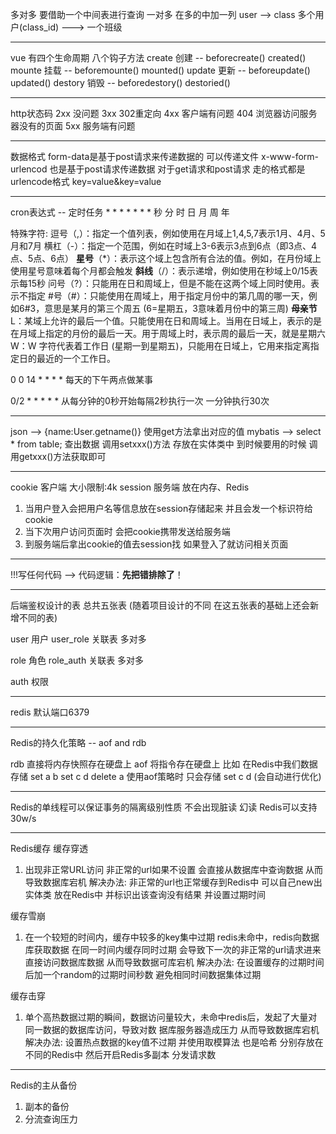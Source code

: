 多对多 要借助一个中间表进行查询
一对多 在多的中加一列
user -->   class
多个用户(class_id) --->  一个班级

-----

vue 有四个生命周期 八个钩子方法
create 创建 -- beforecreate()  created()
mounte 挂载 -- beforemounte()  mounted()
update 更新 -- beforeupdate()  updated()
destory 销毁 -- beforedestory() destoried()

-----

http状态码
2xx 没问题
3xx 302重定向
4xx 客户端有问题 404 浏览器访问服务器没有的页面
5xx 服务端有问题

-----

数据格式
form-data是基于post请求来传递数据的 可以传递文件
x-www-form-urlencod 也是基于post请求传递数据
对于get请求和post请求 走的格式都是urlencode格式 key=value&key=value

-----

cron表达式 -- 定时任务
\* * * * * * *
秒 分 时 日 月 周 年

特殊字符:
逗号（,）：指定一个值列表，例如使用在月域上1,4,5,7表示1月、4月、5月和7月
横杠（-）：指定一个范围，例如在时域上3-6表示3点到6点（即3点、4点、5点、6点）
**星号**（*）：表示这个域上包含所有合法的值。例如，在月份域上使用星号意味着每个月都会触发
**斜线**（/）：表示递增，例如使用在秒域上0/15表示每15秒
问号（?）：只能用在日和周域上，但是不能在这两个域上同时使用。表示不指定
#号（#）：只能使用在周域上，用于指定月份中的第几周的哪一天，例如6#3，意思是某月的第三个周五 (6=星期五，3意味着月份中的第三周)
**母亲节**
L：某域上允许的最后一个值。只能使用在日和周域上。当用在日域上，表示的是在月域上指定的月份的最后一天。用于周域上时，表示周的最后一天，就是星期六
W：W 字符代表着工作日 (星期一到星期五)，只能用在日域上，它用来指定离指定日的最近的一个工作日。

0 0 14 * * * *
每天的下午两点做某事

0/2 * * * * *
从每分钟的0秒开始每隔2秒执行一次
一分钟执行30次

-----

json --> {name:User.getname()} 使用get方法拿出对应的值
mybatis --> select * from table; 查出数据 调用setxxx()方法 存放在实体类中 到时候要用的时候 调用getxxx()方法获取即可

-----

cookie 客户端 大小限制:4k
session 服务端 放在内存、Redis

1. 当用户登入会把用户名等信息放在session存储起来 并且会发一个标识符给cookie
2. 当下次用户访问页面时 会把cookie携带发送给服务端
3. 到服务端后拿出cookie的值去session找 如果登入了就访问相关页面

-----

!!!写任何代码 -->  代码逻辑：**先把错排除了**！

-----

后端鉴权设计的表 总共五张表 (随着项目设计的不同 在这五张表的基础上还会新增不同的表)

user 用户
user_role 关联表 多对多

role 角色
role_auth 关联表 多对多

auth 权限

---

redis 默认端口6379

---

Redis的持久化策略 -- aof and rdb

rdb 直接将内存快照存在硬盘上
aof 将指令存在硬盘上 比如
在Redis中我们数据存储
set a b
set c d
delete a
使用aof策略时 只会存储 set c d  (会自动进行优化)

---

Redis的单线程可以保证事务的隔离级别性质 不会出现脏读 幻读
Redis可以支持 30w/s

---

Redis缓存
缓存穿透

1. 出现非正常URL访问
   非正常的url如果不设置 会直接从数据库中查询数据 从而导致数据库宕机
   解决办法: 非正常的url也正常缓存到Redis中 可以自己new出实体类 放在Redis中 并标识出该查询没有结果 并设置过期时间

缓存雪崩

1. 在一个较短的时间内，缓存中较多的key集中过期 redis未命中，redis向数据库获取数据
   在同一时间内缓存同时过期 会导致下一次的非正常的url请求进来 直接访问数据库数据 从而导致数据可库宕机
   解决办法: 在设置缓存的过期时间后加一个random的过期时间秒数 避免相同时间数据集体过期

缓存击穿

1. 单个高热数据过期的瞬间，数据访问量较大，未命中redis后，发起了大量对同一数据的数据库访问，导致对数 据库服务器造成压力
   从而导致数据库宕机
   解决办法: 设置热点数据的key值不过期 并使用取模算法 也是哈希 分别存放在不同的Redis中 然后开启Redis多副本 分发请求数

---

Redis的主从备份

1. 副本的备份
2. 分流查询压力










